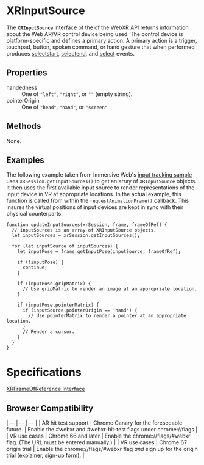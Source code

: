 # XRInputSource

The **`XRInputSource`** interface of the of the WebXR API returns information about the Web AR/VR control device being used. The control device is platform-specific and defines a primary action. A primary action is a trigger, touchpad, button, spoken command, or hand gesture that when performed produces <a href="selectstart">selectstart</a>, <a href="selectend">selectend</a>, and <a href="select">select</a> events.

## Properties

<dl>
  <dt>handedness</dt>
  <dd>One of <code>"left"</code>, <code>"right"</code>, or <code>""</code> (empty string).</dd>
  <dt>pointerOrigin</dt>
  <dd>One of <code>"head"</code>, <code>"hand"</code>, or <code>"screen"</code></dd>
</dl>

## Methods

None.

## Examples

The following example taken from Immersive Web's [input tracking sample](https://github.com/immersive-web/webxr-samples/blob/master/input-tracking.html) uses `XRSession.getInputSources()` to get an array of `XRInputSource` objects. It then uses the first available input source to render representations of the input device in VR at appropriate locations. In the actual example, this function is called from within the `requestAnimationFrame()` callback. This insures the virtual positions of input devices are kept in sync with their physical counterparts.

```
function updateInputSources(xrSession, frame, frameOfRef) {
  // inputSources is an array of XRInputSource objects.
  let inputSources = xrSession.getInputSources();

  for (let inputSource of inputSources) {
    let inputPose = frame.getInputPose(inputSource, frameOfRef);

    if (!inputPose) {
      continue;
    }

    if (inputPose.gripMatrix) {
      // Use gripMatrix to render an image at an appropriate location.
    }

    if (inputPose.pointerMatrix) {
      if (inputSource.pointerOrigin == 'hand') {
        // Use pointerMatrix to render a pointer at an appropriate location.
      }
      // Render a cursor.
    }
  }
}
```

# Specifications

[XRFrameOfReference Interface](https://immersive-web.github.io/webxr/#xrinputsource-interface)

## Browser Compatibility

| -- | -- | -- |
| AR hit test support | Chrome Canary for the foreseeable future. | Enable the #webxr and #webxr-hit-test flags under chrome://flags |
| VR use cases | Chrome 66 and later | Enable the chrome://flags/#webxr flag. (The URL must be entered manually.) |
| VR use cases | Chrome 67 origin trial | Enable the chrome://flags/#webxr flag *and* sign up for the origin trial ([explainer](https://github.com/GoogleChrome/OriginTrials/blob/gh-pages/developer-guide.md), [sign-up form](http://bit.ly/OriginTrialSignup)). |
